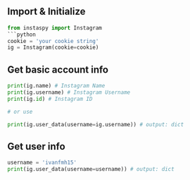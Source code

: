 ## Import & Initialize
```python
from instaspy import Instagram
```python
cookie = 'your cookie string'
ig = Instagram(cookie=cookie)
```
## Get basic account info
```python
print(ig.name) # Instagram Name 
print(ig.username) # Instagram Username 
print(ig.id) # Instagram ID

# or use 

print(ig.user_data(username=ig.username)) # output: dict
```

## Get user info
```python
username = 'ivanfmh15'
print(ig.user_data(username=username)) # output: dict
```
```
